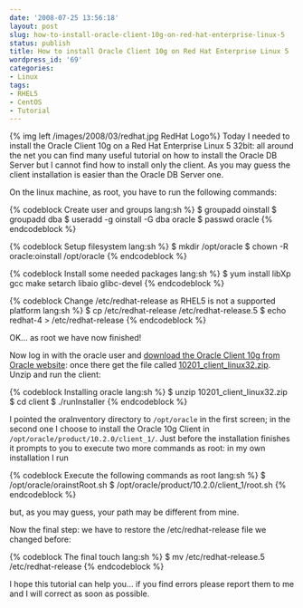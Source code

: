 ```yaml
---
date: '2008-07-25 13:56:18'
layout: post
slug: how-to-install-oracle-client-10g-on-red-hat-enterprise-linux-5
status: publish
title: How to install Oracle Client 10g on Red Hat Enterprise Linux 5
wordpress_id: '69'
categories:
- Linux
tags:
- RHEL5
- CentOS
- Tutorial
---
```


{% img left /images/2008/03/redhat.jpg RedHat Logo%} Today I needed to install the Oracle Client 10g on a Red Hat Enterprise Linux 5 32bit: all around the net you can find many useful tutorial on how to install the Oracle DB Server but I cannot find how to install only the client. As you may guess the client installation is easier than the Oracle DB Server one.

On the linux machine, as root, you have to run the following commands:


{% codeblock Create user and groups lang:sh %}
$ groupadd oinstall
$ groupadd dba
$ useradd -g oinstall -G dba oracle
$ passwd oracle
{% endcodeblock %}



{% codeblock Setup filesystem lang:sh %}
$ mkdir /opt/oracle
$ chown -R oracle:oinstall /opt/oracle
{% endcodeblock %}

{% codeblock Install some needed packages lang:sh %}
$ yum install libXp gcc make setarch libaio glibc-devel
{% endcodeblock %}

{% codeblock Change /etc/redhat-release as RHEL5 is not a supported platform lang:sh %}
$ cp /etc/redhat-release /etc/redhat-release.5
$ echo redhat-4 > /etc/redhat-release
{% endcodeblock %}

OK... as root we have now finished!

Now log in with the oracle user and [download the Oracle Client 10g from Oracle website](http://www.oracle.com/technology/software/products/database/oracle10g/htdocs/10201linuxsoft.html): once there get the file called [10201_client_linux32.zip](http://download.oracle.com/otn/linux/oracle10g/10201/10201_client_linux32.zip). Unzip and run the client:

{% codeblock Installing oracle lang:sh %}
$ unzip 10201_client_linux32.zip
$ cd client
$ ./runInstaller
{% endcodeblock %}

I pointed the oraInventory directory to `/opt/oracle` in the first screen; in the second one I choose to install the Oracle 10g Client in `/opt/oracle/product/10.2.0/client_1/`. Just before the installation finishes it prompts to you to execute two more commands as root: in my own installation I run

{% codeblock Execute the following commands as root lang:sh %}
$ /opt/oracle/orainstRoot.sh
$ /opt/oracle/product/10.2.0/client_1/root.sh
{% endcodeblock %}

but, as you may guess, your path may be different from mine.

Now the final step: we have to restore the /etc/redhat-release file we changed before:


{% codeblock The final touch lang:sh %}
$ mv /etc/redhat-release.5 /etc/redhat-release
{% endcodeblock %}

I hope this tutorial can help you... if you find errors please report them to me and I will correct as soon as possible.

